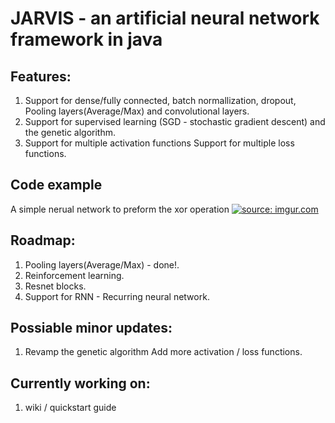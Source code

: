 # JARVIS - an artificial neural network framework in java  

## Features:  
  1. Support for dense/fully connected, batch normallization, dropout, Pooling layers(Average/Max) and convolutional layers.
  2. Support for supervised learning (SGD - stochastic gradient descent) and the genetic algorithm.
  3. Support for multiple activation functions Support for multiple loss functions.

## Code example
A simple nerual network to preform the xor operation
<a href="https://imgur.com/TUG1RlB"><img src="https://i.imgur.com/TUG1RlB.png" title="source: imgur.com" /></a>

## Roadmap:  
  1. Pooling layers(Average/Max) - done!.
  2. Reinforcement learning.
  3. Resnet blocks. 
  4. Support for RNN - Recurring neural network. 

## Possiable minor updates:  
  1. Revamp the genetic algorithm Add more activation / loss functions.

## Currently working on: 
  1. wiki / quickstart guide
